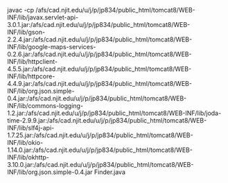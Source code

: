 javac -cp /afs/cad.njit.edu/u/j/p/jp834/public_html/tomcat8/WEB-INF/lib/javax.servlet-api-3.0.1.jar:/afs/cad.njit.edu/u/j/p/jp834/public_html/tomcat8/WEB-INF/lib/gson-2.2.4.jar:/afs/cad.njit.edu/u/j/p/jp834/public_html/tomcat8/WEB-INF/lib/google-maps-services-0.2.6.jar:/afs/cad.njit.edu/u/j/p/jp834/public_html/tomcat8/WEB-INF/lib/httpclient-4.5.5.jar:/afs/cad.njit.edu/u/j/p/jp834/public_html/tomcat8/WEB-INF/lib/httpcore-4.4.9.jar:/afs/cad.njit.edu/u/j/p/jp834/public_html/tomcat8/WEB-INF/lib/org.json.simple-0.4.jar:/afs/cad.njit.edu/u/j/p/jp834/public_html/tomcat8/WEB-INF/lib/commons-logging-1.2.jar:/afs/cad.njit.edu/u/j/p/jp834/public_html/tomcat8/WEB-INF/lib/joda-time-2.9.9.jar:/afs/cad.njit.edu/u/j/p/jp834/public_html/tomcat8/WEB-INF/lib/slf4j-api-1.7.25.jar:/afs/cad.njit.edu/u/j/p/jp834/public_html/tomcat8/WEB-INF/lib/okio-1.14.0.jar:/afs/cad.njit.edu/u/j/p/jp834/public_html/tomcat8/WEB-INF/lib/okhttp-3.10.0.jar:/afs/cad.njit.edu/u/j/p/jp834/public_html/tomcat8/WEB-INF/lib/org.json.simple-0.4.jar Finder.java